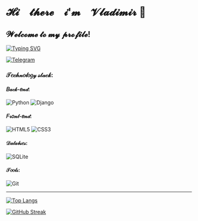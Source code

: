 # 𝓗𝓲　𝓽𝓱𝓮𝓻𝓮　𝓲'𝓶　𝓥𝓵𝓪𝓭𝓲𝓶𝓲𝓻 👋
## 𝓦𝓮𝓵𝓬𝓸𝓶𝓮 𝓽𝓸 𝓶𝔂 𝓹𝓻𝓸𝓯𝓲𝓵𝓮!

[![Typing SVG](https://readme-typing-svg.herokuapp.com?font=Tiro+Bangla&size=25&color=000000&background=FFFFFF&multiline=true&height=100&lines=I'am+a+beginner+Python+Developer;Here+are+my+tutorial)](https://git.io/typing-svg)

[![Telegram](https://img.shields.io/badge/Telegram-2CA5E0?style=for-the-badge&logo=telegram&logoColor=white)](https://t.me/O_N_E_7000)
### 𝒯𝑒𝒸𝒽𝓃𝑜𝓁𝑜𝑔𝓎 𝓈𝓉𝒶𝒸𝓀:
#### 𝐵𝒶𝒸𝓀-𝑒𝓃𝒹:
![Python](https://img.shields.io/badge/python-3670A0?style=for-the-badge&logo=python&logoColor=ffdd54)
![Django](https://img.shields.io/badge/django-%23092E20.svg?style=for-the-badge&logo=django&logoColor=white)
#### 𝐹𝓇𝑜𝓃𝓉-𝑒𝓃𝒹:
![HTML5](https://img.shields.io/badge/html5-%23E34F26.svg?style=for-the-badge&logo=html5&logoColor=white)
![CSS3](https://img.shields.io/badge/css3-%231572B6.svg?style=for-the-badge&logo=css3&logoColor=white)
#### 𝒟𝒶𝓉𝒶𝒷𝓈𝑒𝓈:
![SQLite](https://img.shields.io/badge/sqlite-%2307405e.svg?style=for-the-badge&logo=sqlite&logoColor=white)
#### 𝒯𝑜𝑜𝓁𝓈:
![Git](https://img.shields.io/badge/git-%23F05033.svg?style=for-the-badge&logo=git&logoColor=white)

------------------------------------------------------------------------------------------------------------------------------------------------------
[![Top Langs](https://github-readme-stats.vercel.app/api/top-langs/?username=V1adimirOne&layout=compact)](https://github.com/anuraghazra/github-readme-stats)

[![GitHub Streak](https://github-readme-streak-stats.herokuapp.com/?user=V1adimirOne)](https://git.io/streak-stats)

<!--
**V1adimirOne/V1adimirOne** is a ✨ _special_ ✨ repository because its `README.md` (this file) appears on your GitHub profile.

Here are some ideas to get you started:

- 🔭 I’m currently working on ...
- 🌱 I’m currently learning ...
- 👯 I’m looking to collaborate on ...
- 🤔 I’m looking for help with ...
- 💬 Ask me about ...
- 📫 How to reach me: ...
- 😄 Pronouns: ...
- ⚡ Fun fact: ...
-->

